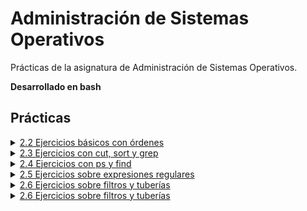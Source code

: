 # Administración de Sistemas Operativos

Prácticas de la asignatura de Administración de Sistemas Operativos.

**Desarrollado en bash**

## Prácticas

<details>
   <summary>
      <a href="./pract-2/2.2-ejercicios-basicos-con-ordenes/">2.2 Ejercicios básicos con órdenes</a>
   </summary>

1. [Determinar en qué archivos se encuentra la cadena `PATH`](./pract-2/2.2-ejercicios-basicos-con-ordenes/1.md)
2. [Obtener todos los procesos del sistema](./pract-2/2.2-ejercicios-basicos-con-ordenes/2.md)
3. [Obtener todos los procesos del usuario actual](./pract-2/2.2-ejercicios-basicos-con-ordenes/3.md)
4. [Finalizar un proceso con un identificador de proceso dado](./pract-2/2.2-ejercicios-basicos-con-ordenes/4.md)
5. [Finalizar todos los procesos que consisten en la ejecución de un determinado fichero ejecutable](./pract-2/2.2-ejercicios-basicos-con-ordenes/5.md)
6. [Lanzar el programa Firefox y matarlo desde una terminal](./pract-2/2.2-ejercicios-basicos-con-ordenes/6.md)
7. [Verificar que el contenido de dos archivos coincide](./pract-2/2.2-ejercicios-basicos-con-ordenes/7.md)
8. [Hacer que todos los archivos existentes en mi directorio actual sólo puedan ser ejecutados por su propietario](./pract-2/2.2-ejercicios-basicos-con-ordenes/8.md)
9. [Crear un archivo vacío de nombre `prueba`](./pract-2/2.2-ejercicios-basicos-con-ordenes/9.md)
10. [Cambiar la fecha de la última actualización al fichero `prueba` a 15/01/2002](./pract-2/2.2-ejercicios-basicos-con-ordenes/10.md)
11. [Cambiar el propietario del fichero `prueba`](./pract-2/2.2-ejercicios-basicos-con-ordenes/11.md)
12. [Cambiar el grupo propietario del fichero `prueba`](./pract-2/2.2-ejercicios-basicos-con-ordenes/12.md)
13. [Localizar a partir del directorio actual todos los archivos propiedad del usuario root](./pract-2/2.2-ejercicios-basicos-con-ordenes/13.md)
14. [Localizar todos los archivos en el sistema cuyo nombre contenga la cadena `rc`](./pract-2/2.2-ejercicios-basicos-con-ordenes/14.md)
15. [Localizar todos los archivos del sistema que hayan sido modificados en el día de hoy](./pract-2/2.2-ejercicios-basicos-con-ordenes/15.md)
16. [Borrar todos los ficheros regulares con extensión `.txt` del directorio `/tmp` que tengan más de dos días de antigüedad](./pract-2/2.2-ejercicios-basicos-con-ordenes/16.md)

</details>

<details>
   <summary>
      <a href="./pract-2/2.3-ejercicios-con-cut-sort-y-grep/">2.3 Ejercicios con cut, sort y grep</a>
   </summary>

1. [Mostrar un listado en pantalla con el primer y el quinto campo de todas las líneas del fichero `/etc/passwd`](./pract-2/2.3-ejercicios-con-cut-sort-y-grep/1.md)
2. [Mostrar un listado en pantalla que contenga desde el primer byte hasta el tercero y desde el quinto hasta el octavo del fichero `/etc/passwd`](./pract-2/2.3-ejercicios-con-cut-sort-y-grep/2.md)
3. [Mostar un listado en pantalla con el primer y el quinto campo de todas las líneas del fichero `/etc/passwd`. El listado debe estar ordenado alfabéticamente por el segundo campo](./pract-2/2.3-ejercicios-con-cut-sort-y-grep/3.md)
4. [Mostrar un listado en pantalla con el primer, el tercer y el quinto campo de todas las líneas del fichero `/etc/passwd`. El listado debe estar ordenado por el identificador de usuario](./pract-2/2.3-ejercicios-con-cut-sort-y-grep/4.md)
5. [Mostrar un listado en pantalla con el primer, el tercer y el quinto campo de todas las líneas del fichero `/etc/passwd`. El listado debe estar ordenado según el contenido de los caracteres 2, 3 y 4 de cada línea](./pract-2/2.3-ejercicios-con-cut-sort-y-grep/5.md)
6. [Mostrar un listado con el primer y el quinto campo del fichero `/etc/passwd` que incluya solamente aquellas líneas que contengan la cadena `root` y esté ordenado alfabéticamente por el primer campo](./pract-2/2.3-ejercicios-con-cut-sort-y-grep/6.md)
7. [Mostrar un listado ordenado por el identificador de usuario de todas las líneas del fichero `/etc/passwd` que contengan la cadena `bash`](./pract-2/2.3-ejercicios-con-cut-sort-y-grep/7.md)
8. [Mostrar un listado numerado de todas las líneas del fichero `/etc/passwd` que contengan la cadena `bash`](./pract-2/2.3-ejercicios-con-cut-sort-y-grep/8.md)
9. [Mostrar el número de líneas del fichero `/etc/passwd` que contengan la cadena `bash`](./pract-2/2.3-ejercicios-con-cut-sort-y-grep/9.md)

</details>

<details>
   <summary>
      <a href="./pract-2/2.4-ejercicios-con-ps-y-find/">2.4 Ejercicios con ps y find</a>
   </summary>

1. [Mostrar un listado que contenga el PID de todos los procesos lanzados en el sistema que en el campo `command`tengan la cadena`bash`](./pract-2/2.4-ejercicios-con-ps-y-find/1.md)
2. [Obtener el número de procesos que hay lanzados en el sistema que en el campo `command` tengan la cadena `bash`](./pract-2/2.4-ejercicios-con-ps-y-find/2.md)
3. [Mostrar un listado con todos los procesos que se estén ejecutando en el sistema. Cada línea contendrá el identificador y la orden asociada al proceso correspondiente. El listado deberá estar ordenado por el identificador de proceso](./pract-2/2.4-ejercicios-con-ps-y-find/3.md)
4. [Mostrar el tiempo de sistema consumido, el identificador del proceso y la orden ejecutada para todos los procesos que se estén ejecutando en el sistema. El listado debe estar ordenado por el tiempo del sistema consumido](./pract-2/2.4-ejercicios-con-ps-y-find/4.md)
5. [Mostrar todos los procesos pertenecientes al usuario `root` que se estén ejecutando en el sistema, pero solo aquellos que se han lanzado en una terminal (`tty`) y ordenados por el nombre de la terminal](./pract-2/2.4-ejercicios-con-ps-y-find/5.md)
6. [Mostrar todos los procesos que se están ejecutando en el sistema, que no pertenezcan al usuario `root`, con los siguientes atributos: su tamaño en memoria virtual, su identificador de proceso, el nombre del usuario y la orden ejecutada](./pract-2/2.4-ejercicios-con-ps-y-find/6.md)
7. [Mostrar un listado de todos los archivos contenidos en el directorio `/root` cuyo propietario sea el usuario `root` y que sean de tipo regular o directorio](./pract-2/2.4-ejercicios-con-ps-y-find/7.md)
8. [Realizar una búsqueda en el directorio `/root` de todos los ficheros regulares del usuario `root` y mostrar los permisos para cada uno de ellos](./pract-2/2.4-ejercicios-con-ps-y-find/8.md)
9. [Obtener los archivos del sistema que no sean propiedad del usuario `root` ni del grupo `root` y cuyo tamaño supere los 1024 KiB](./pract-2/2.4-ejercicios-con-ps-y-find/9.md)
10. [Obtener los archivos del sistema que sean propiedad del usuario `root` que sean ejecutables y tengan un tamaño que supere los 1024 KiB](./pract-2/2.4-ejercicios-con-ps-y-find/10.md)
11. [Listar los archivos de los directorios `/bin`, `/sbin` y `/usr/bin` cuyos permisos sean 777](./pract-2/2.4-ejercicios-con-ps-y-find/11.md)

</details>

<details>
   <summary>
      <a href="./pract-2/2.5-ejercicios-sobre-expresiones-regulares/">2.5 Ejercicios sobre expresiones regulares</a>
   </summary>

1. [Palabras que empiezan por vocal](./pract-2/2.5-ejercicios-sobre-expresiones-regulares/1.md)
2. [Palabras que tienen exactamente cinco letras](./pract-2/2.5-ejercicios-sobre-expresiones-regulares/2.md)
3. [Palabras que tienen menos de cinco letras](./pract-2/2.5-ejercicios-sobre-expresiones-regulares/3.md)
4. [Palabras que empiezan por vocal y terminan en `tion`](./pract-2/2.5-ejercicios-sobre-expresiones-regulares/4.md)
5. [Palabras que empiezan por vocal, terminan en `tion` y tienen hasta ocho letras](./pract-2/2.5-ejercicios-sobre-expresiones-regulares/5.md)
6. [Palabras que no contienen vocales](./pract-2/2.5-ejercicios-sobre-expresiones-regulares/6.md)
7. [Palabras en las que `sh` aparece al menos dos veces](./pract-2/2.5-ejercicios-sobre-expresiones-regulares/7.md)

</details>

<details>
   <summary>
      <a href="./pract-2/2.6-ejercicios-sobre-filtros-y-tuberias/">2.6 Ejercicios sobre filtros y tuberías</a>
   </summary>

1. [Obtener los nombres de las cuentas de usuario del sistema, ordenados alfabéticamente. (pista: `cut`)](./pract-2/2.6-ejercicios-sobre-filtros-y-tuberias/1.md)
2. [Obtener los nombres de cuentas de usuario del sistema que contengan alguna letra mayúscula. (pista: `grep`)](./pract-2/2.6-ejercicios-sobre-filtros-y-tuberias/2.md)
3. [Encontrar los GID que se utilizan más de una vez en el fichero `/etc/passwd`. El GID es el campo número 4. Hay que devolver la lista de GID que se repiten. (pista: `uniq`)](./pract-2/2.6-ejercicios-sobre-filtros-y-tuberias/3.md)
4. [Quitar los comentarios de un fichero de texto. Un comentario empieza por el carácter `#` y llega hasta el final de la línea. La salida de la orden debe ser el contenido del fichero original, con todos los comentarios eliminados. (pista: `cut`)](./pract-2/2.6-ejercicios-sobre-filtros-y-tuberias/4.md)
5. [Contar el número de apariciones de una palabra dentro de un fichero de texto. La palabra se pasa como argumento en la orden. Se considera que una palabra es un grupo de caracteres sin espacios ni tabuladores: el espacio o el tabulador actúan como separadores de palabras. (pista: usar `tr` para transformar espacios en saltos de línea)](./pract-2/2.6-ejercicios-sobre-filtros-y-tuberias/5.md)
6. [Determinar cuántos shells distintos se están usando en fichero `/etc/passwd`. (pista: `sort`, `uniq`, `wc`)](./pract-2/2.6-ejercicios-sobre-filtros-y-tuberias/6.md)
7. [Descubrir si existen varios usuarios con el mismo UID. (pista: `sort`, `uniq`)](./pract-2/2.6-ejercicios-sobre-filtros-y-tuberias/7.md)
8. [¿Cuántos dispositivos de tipo carácter o bloque hay definidos en el sistema? (pista: los dispositivos que reconoce el sistema están en `/dev`)](./pract-2/2.6-ejercicios-sobre-filtros-y-tuberias/8.md)
9. [Obtener el número de procesos que hay actualmente ejecutándose en el sistema resolviendo funciones del escritorio Gnome (nota: todos los programas del entorno Gnome comienzan por `gnome-`)](./pract-2/2.6-ejercicios-sobre-filtros-y-tuberias/9.md)
10. [De los procesos propiedad del usuario `usuario1`, obtener sus identificadores y el tiempo que llevan ejecutándose. La relación debe estar en orden inverso por el tiempo de ejecución. (pista: uso combinado `ps`y`sort`)](./pract-2/2.6-ejercicios-sobre-filtros-y-tuberias/10.md)
11. [ Listar los archivos del usuario `usuario1` a los que se ha accedido en los últimos siete días. (pista: `find` y expresiones numéricas)](./pract-2/2.6-ejercicios-sobre-filtros-y-tuberias/11.md)
12. [Encontrar los ficheros del usuario `usuario1` que terminan con extensión `.change` y en la misma orden cambiar su propietario a `root`. (pista: `find` con ejecución de orden en cada hallazgo)](./pract-2/2.6-ejercicios-sobre-filtros-y-tuberias/12.md)
13. [Encontrar los ficheros del usuario `usuario1` que terminan con extensión `.sh` y concatenarlos todos en un único fichero llamado `mis_scripts.txt`. (pista: `find` con ejecución de orden en cada hallazgo)](./pract-2/2.6-ejercicios-sobre-filtros-y-tuberias/13.md)

</details>

<details>
   <summary>
      <a href="./pract-2/2.7-ejercicios-sobre-filtros-y-tuberias/">2.6 Ejercicios sobre filtros y tuberías</a>
   </summary>

1. [](./pract-2/2.6-ejercicios-sobre-filtros-y-tuberias/1.md)
2. [](./pract-2/2.6-ejercicios-sobre-filtros-y-tuberias/2.md)
3. [](./pract-2/2.6-ejercicios-sobre-filtros-y-tuberias/3.md)
4. [](./pract-2/2.6-ejercicios-sobre-filtros-y-tuberias/4.md)
5. [](./pract-2/2.6-ejercicios-sobre-filtros-y-tuberias/5.md)
6. [](./pract-2/2.6-ejercicios-sobre-filtros-y-tuberias/6.md)
7. [](./pract-2/2.6-ejercicios-sobre-filtros-y-tuberias/7.md)
8. [](./pract-2/2.6-ejercicios-sobre-filtros-y-tuberias/8.md)
9. [](./pract-2/2.6-ejercicios-sobre-filtros-y-tuberias/9.md)
10. [](./pract-2/2.6-ejercicios-sobre-filtros-y-tuberias/10.md)
11. [](./pract-2/2.6-ejercicios-sobre-filtros-y-tuberias/11.md)
12. [](./pract-2/2.6-ejercicios-sobre-filtros-y-tuberias/12.md)
13. [](./pract-2/2.6-ejercicios-sobre-filtros-y-tuberias/13.md)

</details>
